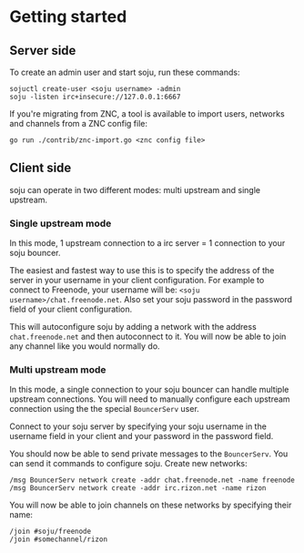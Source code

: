 # Getting started

## Server side

To create an admin user and start soju, run these commands:

    sojuctl create-user <soju username> -admin
    soju -listen irc+insecure://127.0.0.1:6667

If you're migrating from ZNC, a tool is available to import users, networks and
channels from a ZNC config file:

    go run ./contrib/znc-import.go <znc config file>

## Client side

soju can operate in two different modes: multi upstream and single upstream.

### Single upstream mode

In this mode, 1 upstream connection to a irc server = 1 connection to your soju
bouncer.

The easiest and fastest way to use this is to specify the address of the server
in your username in your client configuration. For example to connect to
Freenode, your username will be: `<soju username>/chat.freenode.net`. Also set
your soju password in the password field of your client configuration.

This will autoconfigure soju by adding a network with the address
`chat.freenode.net` and then autoconnect to it. You will now be able to join
any channel like you would normally do.

### Multi upstream mode

In this mode, a single connection to your soju bouncer can handle multiple
upstream connections. You will need to manually configure each upstream
connection using the the special `BouncerServ` user.

Connect to your soju server by specifying your soju username in the username
field in your client and your password in the password field.

You should now be able to send private messages to the `BouncerServ`. You can
send it commands to configure soju. Create new networks:

    /msg BouncerServ network create -addr chat.freenode.net -name freenode
    /msg BouncerServ network create -addr irc.rizon.net -name rizon

You will now be able to join channels on these networks by specifying their
name:

    /join #soju/freenode
    /join #somechannel/rizon
